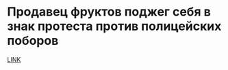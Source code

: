 # Продавец фруктов поджег себя в знак протеста против полицейских поборов



[LINK](https://varlamov.ru/2676662.html)